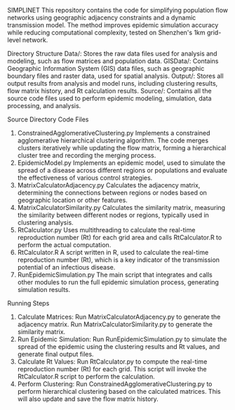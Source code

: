 SIMPLINET
This repository contains the code for simplifying population flow networks using geographic adjacency constraints and a dynamic transmission model. The method improves epidemic simulation accuracy while reducing computational complexity, tested on Shenzhen's 1km grid-level network.

Directory Structure
Data/: Stores the raw data files used for analysis and modeling, such as flow matrices and population data.
GISData/: Contains Geographic Information System (GIS) data files, such as geographic boundary files and raster data, used for spatial analysis.
Output/: Stores all output results from analysis and model runs, including clustering results, flow matrix history, and Rt calculation results.
Source/: Contains all the source code files used to perform epidemic modeling, simulation, data processing, and analysis. 

Source Directory Code Files
1. ConstrainedAgglomerativeClustering.py
Implements a constrained agglomerative hierarchical clustering algorithm. The code merges clusters iteratively while updating the flow matrix, forming a hierarchical cluster tree and recording the merging process.
2. EpidemicModel.py
Implements an epidemic model, used to simulate the spread of a disease across different regions or populations and evaluate the effectiveness of various control strategies.
3. MatrixCalculatorAdjacency.py
Calculates the adjacency matrix, determining the connections between regions or nodes based on geographic location or other features.
4. MatrixCalculatorSimilarity.py
Calculates the similarity matrix, measuring the similarity between different nodes or regions, typically used in clustering analysis.
5. RtCalculator.py
Uses multithreading to calculate the real-time reproduction number (Rt) for each grid area and calls RtCalculator.R to perform the actual computation.
6. RtCalculator.R
A script written in R, used to calculate the real-time reproduction number (Rt), which is a key indicator of the transmission potential of an infectious disease.
7. RunEpidemicSimulation.py
The main script that integrates and calls other modules to run the full epidemic simulation process, generating simulation results.

Running Steps
1. Calculate Matrices:
Run MatrixCalculatorAdjacency.py to generate the adjacency matrix.
Run MatrixCalculatorSimilarity.py to generate the similarity matrix.
2. Run Epidemic Simulation:
Run RunEpidemicSimulation.py to simulate the spread of the epidemic using the clustering results and Rt values, and generate final output files.
3. Calculate Rt Values:
Run RtCalculator.py to compute the real-time reproduction number (Rt) for each grid. This script will invoke the RtCalculator.R script to perform the calculation.
4. Perform Clustering:
Run ConstrainedAgglomerativeClustering.py to perform hierarchical clustering based on the calculated matrices. This will also update and save the flow matrix history.
